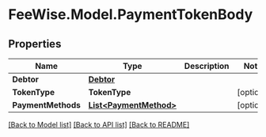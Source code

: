 # FeeWise.Model.PaymentTokenBody

## Properties

Name | Type | Description | Notes
------------ | ------------- | ------------- | -------------
**Debtor** | [**Debtor**](Debtor.md) |  | 
**TokenType** | **TokenType** |  | [optional] 
**PaymentMethods** | [**List&lt;PaymentMethod&gt;**](PaymentMethod.md) |  | [optional] 

[[Back to Model list]](../README.md#documentation-for-models) [[Back to API list]](../README.md#documentation-for-api-endpoints) [[Back to README]](../README.md)

